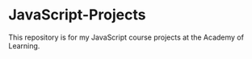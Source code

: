 # JavaScript-Projects
This repository is for my JavaScript course projects at the Academy of Learning.
